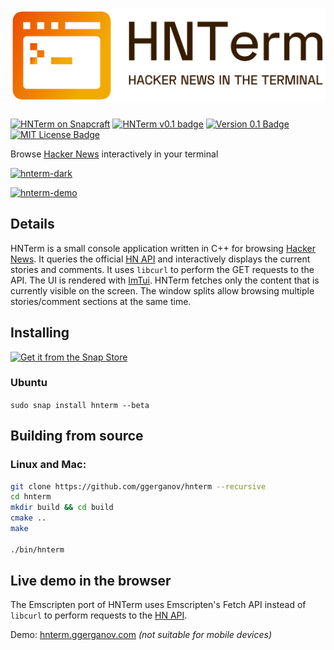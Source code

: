 # <img src="media/banner-transparent-small.png" height=150 alt="HNTerm : Hacker News in terminal" />

[![HNTerm on Snapcraft](https://snapcraft.io//hnterm/badge.svg)](https://snapcraft.io/hnterm)
[![HNTerm v0.1 badge][changelog-badge]][changelog]
[![Version 0.1 Badge][version-badge]][changelog]
[![MIT License Badge][license-badge]][license]

Browse [Hacker News](https://news.ycombinator.com/news) interactively in your terminal

<a href="https://i.imgur.com/As9GT07.png" target="_blank">![hnterm-dark](https://i.imgur.com/As9GT07.png)</a>

[![hnterm-demo](https://asciinema.org/a/291253.svg)](https://asciinema.org/a/291253)

## Details

HNTerm is a small console application written in C++ for browsing [Hacker News](https://news.ycombinator.com/news). It queries the official [HN API](https://github.com/HackerNews/API) and interactively displays the current stories and comments. It uses `libcurl` to perform the GET requests to the API. The UI is rendered with [ImTui](https://github.com/ggerganov/imtui). HNTerm fetches only the content that is currently visible on the screen. The window splits allow browsing multiple stories/comment sections at the same time.

## Installing

[![Get it from the Snap Store](https://snapcraft.io/static/images/badges/en/snap-store-black.svg)](https://snapcraft.io/hnterm)

### Ubuntu

`sudo snap install hnterm --beta`

## Building from source

### Linux and Mac:

```bash
git clone https://github.com/ggerganov/hnterm --recursive
cd hnterm
mkdir build && cd build
cmake ..
make

./bin/hnterm
```

## Live demo in the browser

The Emscripten port of HNTerm uses Emscripten's Fetch API instead of `libcurl` to perform requests to the [HN API](https://github.com/HackerNews/API). 

Demo: [hnterm.ggerganov.com](https://hnterm.ggerganov.com/) *(not suitable for mobile devices)*

[changelog]: ./CHANGELOG.md
[changelog-badge]: https://img.shields.io/badge/changelog-HNTerm%20v0.1-dummy
[license]: ./LICENSE
[version-badge]: https://img.shields.io/badge/version-0.1-blue.svg
[license-badge]: https://img.shields.io/badge/license-MIT-blue.svg
